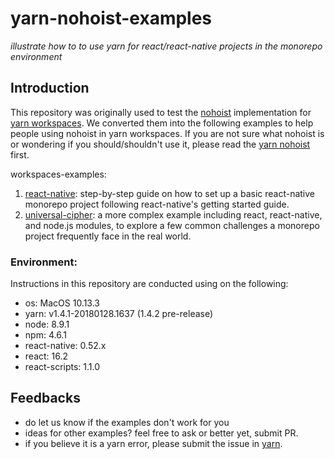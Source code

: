 # yarn-nohoist-examples

_illustrate how to to use yarn for react/react-native projects in the monorepo environment_

## Introduction

This repository was originally used to test the [nohoist](https://github.com/yarnpkg/yarn/pull/4979) implementation for [yarn workspaces](https://yarnpkg.com/blog/2017/08/02/introducing-workspaces/). We converted them into the following examples to help people using nohoist in yarn workspaces. If you are not sure what nohoist is or wondering if you should/shouldn't use it, please read the [yarn nohoist](nohoist.md) first.

workspaces-examples:

1. [react-native](workspaces-examples/react-native): step-by-step guide on how to set up a basic react-native monorepo project following react-native's getting started guide. 
1. [universal-cipher](workspaces-examples/universal-cipher): a more complex example including react, react-native, and node.js modules, to explore a few common challenges a monorepo project frequently face in the real world.


### Environment: 
Instructions in this repository are conducted using on the following:

  - os: MacOS 10.13.3
  - yarn: v1.4.1-20180128.1637 (1.4.2 pre-release)
  - node: 8.9.1
  - npm: 4.6.1
  - react-native: 0.52.x
  - react: 16.2
  - react-scripts: 1.1.0

## Feedbacks
- do let us know if the examples don't work for you
- ideas for other examples? feel free to ask or better yet, submit PR.
- if you believe it is a yarn error, please submit the issue in [yarn](https://github.com/yarnpkg/yarn).
